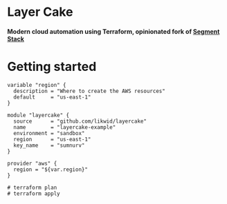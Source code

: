 # Layer Cake

#### Modern cloud automation using Terraform, opinionated fork of [Segment Stack](github.com/segmentio/stack)

# Getting started

```
variable "region" {
  description = "Where to create the AWS resources"
  default     = "us-east-1"
}

module "layercake" {
  source      = "github.com/likwid/layercake"
  name        = "layercake-example"
  environment = "sandbox"
  region      = "us-east-1"
  key_name    = "sumnurv"
}

provider "aws" {
  region = "${var.region}"
}
```

```
# terraform plan
# terraform apply
```
